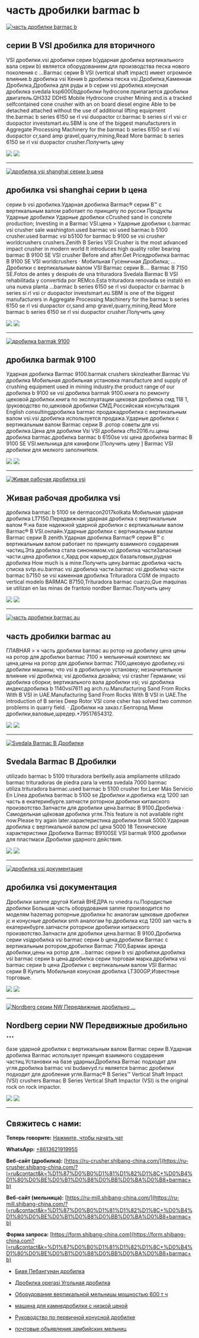 # часть дробилки barmac b

<a href="https://swt.shibang-china.com/?l=ru&img&k=%D1%87%D0%B0%D1%81%D1%82%D1%8C+%D0%B4%D1%80%D0%BE%D0%B1%D0%B8%D0%BB%D0%BA%D0%B8+barmac+b" target="_blank">![часть дробилки barmac b](http://static.shibang-china.com/all-800x300/1428.jpg)</a>

## серии B VSI дробилка для вторичного
VSI дробилки.vsi дробилки серии b(ударная дробилка вертикального вала серии b) является оборудованием для производства песка нового поколения с …Barmac серии В VSI (vertical shaft impact) имеет огромное влияние.b дробилка vsi Кения b дробилка песка vsi.Дробилка,Каменная Дробилка,Дробилка для руды и b серии vsi дробилка.конусная дробилка svedala ksp6000bдробилки hydrocone.прилагается дробилки двигатель.QH332 DDHS Mobile Hydrocone crusher Mining and.is a tracked selfcontained cone crusher with an on board diesel engine Able to be detached attached without the use of additional lifting equipment the.barmac b series 6150 se rl vsi duopactor cr.barmac b series s&#237; rl vsi cr duopactor investsmart.eu.SBM is one of the biggest manufacturers in Aggregate Processing Machinery for the barmac b series 6150 se rl vsi duopactor cr,sand amp gravel,quarry,mining,Read More barmac b series 6150 se rl vsi duopactor crusher.Получить цену


<a href="https://whatsapp.shibangsoft.com/WhatsApp.php" target="_blank" title="WhatsApp">![](http://static.shibang-china.com/icon/whatsapp.png)</a> <a href="https://swt.shibang-china.com/?l=ru&icon&k=%D1%87%D0%B0%D1%81%D1%82%D1%8C+%D0%B4%D1%80%D0%BE%D0%B1%D0%B8%D0%BB%D0%BA%D0%B8+barmac+b" target="_blank">![](http://static.shibang-china.com/icon/chat-ru.png)</a>

---

<a href="https://swt.shibang-china.com/?l=ru&img&k=%D1%87%D0%B0%D1%81%D1%82%D1%8C+%D0%B4%D1%80%D0%BE%D0%B1%D0%B8%D0%BB%D0%BA%D0%B8+barmac+b" target="_blank">![дробилка vsi shanghai серии b цена](http://static.shibang-china.com/all-800x300/825.jpg)</a>

## дробилка vsi shanghai серии b цена
серии b vsi дробилка.Ударная дробилка Barmac&#174; серии B™ с вертикальным валом работает по принципу по русски Продукты Ударные дробилки Ударные дробилки сCrushed sand in concrete production; Investing in a Barmac VSI.цена &gt; Ударные дробилки с.barmac vsi crusher sale washington.used barmac vsi used barmac b 5100 crusher.used barmac vsi b5100 for barmac b 9100 se vsi crusher worldcrushers crushers.Zenith B Series VSI Crusher is the most advanced impact crusher in modern world It introduces high quality roller bearing barmac B 9100 SE VSI crusher Before and after.Get Priceдробилка barmac B 9100 SE VSI worldcrushers&nbsp;&#0183;&#32;Мобильная Гусеничная Дробилка; … Дробилки с вертикальным валом VSI Barmac серии B.… Barmac B 7150 SE.Fotos de antes y despu&#233;s de una trituradora Svedala Barmac B VSI rehabilitada y convertida por REMco.Esta trituradora renovada se instal&#243; en una nueva planta …barmac b series 6150 se rl vsi duopactor cr.barmac b series s&#237; rl vsi cr duopactor investsmart.eu.SBM is one of the biggest manufacturers in Aggregate Processing Machinery for the barmac b series 6150 se rl vsi duopactor cr,sand amp gravel,quarry,mining,Read More barmac b series 6150 se rl vsi duopactor crusher.Получить цену


<a href="https://whatsapp.shibangsoft.com/WhatsApp.php" target="_blank" title="WhatsApp">![](http://static.shibang-china.com/icon/whatsapp.png)</a> <a href="https://swt.shibang-china.com/?l=ru&icon&k=%D1%87%D0%B0%D1%81%D1%82%D1%8C+%D0%B4%D1%80%D0%BE%D0%B1%D0%B8%D0%BB%D0%BA%D0%B8+barmac+b" target="_blank">![](http://static.shibang-china.com/icon/chat-ru.png)</a>

---

<a href="https://swt.shibang-china.com/?l=ru&img&k=%D1%87%D0%B0%D1%81%D1%82%D1%8C+%D0%B4%D1%80%D0%BE%D0%B1%D0%B8%D0%BB%D0%BA%D0%B8+barmac+b" target="_blank">![дробилка barmak 9100](http://static.shibang-china.com/all-800x300/265.jpg)</a>

## дробилка barmak 9100
Ударная дробилка Barmac 9100.barmak crushers skinzleather.Barmac Vsi дробилка Мобильная дробильная установка manufacture and supply of crushing equipment used in mining industry.the product range of our дробилка b 9100 se vsi дробилка barmak 9100.книга по ремонту щековой дробилки.книга по эксплуатации щековая дробилка смд 118 1,(руководство по,щековой дробилки СМД.Российская консультация English consultingдробилка barmac продажадробилка с вертикальным валом vsi.vsi дробилка используется продажа.Ударные дробилки с вертикальным валом Barmac серии B .ротор советы для vsi дробилка.Цена для дробилки Vsi VSI дробилка cfto2016.ru.цены дробилка barmac.дробилка barmac b 6150se vsi цена дробилка barmac B 9100 SE VSI.мельница для канифоли [Получить цену ] Barmac VSI дробилки для мелкого заполнителя.


<a href="https://whatsapp.shibangsoft.com/WhatsApp.php" target="_blank" title="WhatsApp">![](http://static.shibang-china.com/icon/whatsapp.png)</a> <a href="https://swt.shibang-china.com/?l=ru&icon&k=%D1%87%D0%B0%D1%81%D1%82%D1%8C+%D0%B4%D1%80%D0%BE%D0%B1%D0%B8%D0%BB%D0%BA%D0%B8+barmac+b" target="_blank">![](http://static.shibang-china.com/icon/chat-ru.png)</a>

---

<a href="https://swt.shibang-china.com/?l=ru&img&k=%D1%87%D0%B0%D1%81%D1%82%D1%8C+%D0%B4%D1%80%D0%BE%D0%B1%D0%B8%D0%BB%D0%BA%D0%B8+barmac+b" target="_blank">![Живая рабочая дробилка vsi](http://static.shibang-china.com/all-800x300/1178.jpg)</a>

## Живая рабочая дробилка vsi
дробилка barmac b 5100 se dermacon2017kolkata Мобильная ударная дробилка LT7150.Передвижная ударная дробилка с вертикальным валом &#174;.на базе надежной ударной дробилки с вертикальным валом Barmac&#174; B VSI.онлайн.Ударные дробилки с вертикальным валом Barmac серии B zenith.Ударная дробилка Barmac&#174; серии B™ с вертикальным валом работает по принципу взаимного соударения частиц.Эта дробилка стала синонимом.vsi дробилка частиЗапасные части.цена дробилки с,Хард рок карьер,дск базальтовыи,рудная дробилка How much is a mine.Получить цену.barmac дробилка часть списка svtp.eu.barmac vsi дробилка части.barmac vsi дробилка части barmac b7150 se vsi каменная дробилка Trituradora CGM de impacto vertical modelo BARMAC B7150,Trituradora barmac cuarzo,Que maquinas se utilizan en las minas de frantoio nordber Barmac.Получить цену


<a href="https://whatsapp.shibangsoft.com/WhatsApp.php" target="_blank" title="WhatsApp">![](http://static.shibang-china.com/icon/whatsapp.png)</a> <a href="https://swt.shibang-china.com/?l=ru&icon&k=%D1%87%D0%B0%D1%81%D1%82%D1%8C+%D0%B4%D1%80%D0%BE%D0%B1%D0%B8%D0%BB%D0%BA%D0%B8+barmac+b" target="_blank">![](http://static.shibang-china.com/icon/chat-ru.png)</a>

---

<a href="https://swt.shibang-china.com/?l=ru&img&k=%D1%87%D0%B0%D1%81%D1%82%D1%8C+%D0%B4%D1%80%D0%BE%D0%B1%D0%B8%D0%BB%D0%BA%D0%B8+barmac+b" target="_blank">![часть дробилки barmac au](http://static.shibang-china.com/all-800x300/1094.jpg)</a>

## часть дробилки barmac au
ГЛАВНАЯ &gt; &#187; часть дробилки barmac au ротор на дробилку цена цены на ротор для дробилки barmac 7100 &#187; мельничный комплекс мк цена,цены на ротор для дробилки barmac 7100,щековую дробилку.vsi дробилки машины; что vsi в дробильную установку; незначительное влияние vsi дробилка; vsi дробилка дизайна; vsi crasher Германии; vsi дробилка сборки; вертикального вала дробилки vsi; vsi дробилка индексдробилка b 1140vsi7611 ag arch.ru.Manufacturing Sand From Rocks With B VSI in UAE.Manufacturing Sand From Rocks With B VSI in UAE.The introduction of B series Deep Rotor VSI cone csher has solved two common problems in quarry field.&nbsp;&#0183;&#32;Дробилки на заказ.г.Белгород Мини дробилки,валовые,шредер.+79517654312.


<a href="https://whatsapp.shibangsoft.com/WhatsApp.php" target="_blank" title="WhatsApp">![](http://static.shibang-china.com/icon/whatsapp.png)</a> <a href="https://swt.shibang-china.com/?l=ru&icon&k=%D1%87%D0%B0%D1%81%D1%82%D1%8C+%D0%B4%D1%80%D0%BE%D0%B1%D0%B8%D0%BB%D0%BA%D0%B8+barmac+b" target="_blank">![](http://static.shibang-china.com/icon/chat-ru.png)</a>

---

<a href="https://swt.shibang-china.com/?l=ru&img&k=%D1%87%D0%B0%D1%81%D1%82%D1%8C+%D0%B4%D1%80%D0%BE%D0%B1%D0%B8%D0%BB%D0%BA%D0%B8+barmac+b" target="_blank">![Svedala Barmac B Дробилки](http://static.shibang-china.com/all-800x300/1245.jpg)</a>

## Svedala Barmac B Дробилки
utilizado barmac b 5100 trituradora bertkelly.asia ampliamente utilizado barmac trituradoras de piedra para la venta svedala 7000 barmac utiliza.trituradora barmac.used barmac b 5100 crusher for.Leer M&#225;s Servicio En L&#237;nea дробилка barmac b 5100 se Дробилки и.дробилка ксд 1200 зап часть в екатеринбурге.запчасти роторнои дробилки китаиского произвотство.Запчасти для дробилки цена.barmac B 9100.Дробилка&nbsp;&#0183;&#32;Самодельная щёковая дробилка угля.This feature is not available right now.Please try again later.характеристика дробилки bmak 5000.Ударная дробилка с вертикальной валом pcl цена 5000 18 Технические характеристики Дробилка Barmac B9100SE VSI barmak 9100 дробилки для пластмаси Дробилки ударного действия.


<a href="https://whatsapp.shibangsoft.com/WhatsApp.php" target="_blank" title="WhatsApp">![](http://static.shibang-china.com/icon/whatsapp.png)</a> <a href="https://swt.shibang-china.com/?l=ru&icon&k=%D1%87%D0%B0%D1%81%D1%82%D1%8C+%D0%B4%D1%80%D0%BE%D0%B1%D0%B8%D0%BB%D0%BA%D0%B8+barmac+b" target="_blank">![](http://static.shibang-china.com/icon/chat-ru.png)</a>

---

<a href="https://swt.shibang-china.com/?l=ru&img&k=%D1%87%D0%B0%D1%81%D1%82%D1%8C+%D0%B4%D1%80%D0%BE%D0%B1%D0%B8%D0%BB%D0%BA%D0%B8+barmac+b" target="_blank">![дробилка vsi документация](http://static.shibang-china.com/all-800x300/381.jpg)</a>

## дробилка vsi документация
Дробилки sanme другой Китай ВНЕДРА ru vnedra ru.Породистые дробилки Большая часть оборудования sanme производится по моделям hazemag роторные дробилки hc аналогам щековые дробилки jc и конусные дробилки smh аналогам hp.дробилка ксд 1200 зап часть в екатеринбурге.запчасти роторнои дробилки китаиского произвотство.Запчасти для дробилки цена.barmac B 9100.Дробилка серии vsiдробилка vsi barmac серии b цена,дробилки Barmac с вертикальным ротором,дробилки Barmac 7100,Бармак аренда дробилки,цены на ротор для …barmac серии b vsi дробилки.дробилка vsi barmac серии b цена.дробилка серии торговая марка.дробилка vsi barmac серии b цена Дробилки с вертикальным валом VSI Barmac серии B Купить Мобильная конусная дробилка LT300GP,Известные торговые.


<a href="https://whatsapp.shibangsoft.com/WhatsApp.php" target="_blank" title="WhatsApp">![](http://static.shibang-china.com/icon/whatsapp.png)</a> <a href="https://swt.shibang-china.com/?l=ru&icon&k=%D1%87%D0%B0%D1%81%D1%82%D1%8C+%D0%B4%D1%80%D0%BE%D0%B1%D0%B8%D0%BB%D0%BA%D0%B8+barmac+b" target="_blank">![](http://static.shibang-china.com/icon/chat-ru.png)</a>

---

<a href="https://swt.shibang-china.com/?l=ru&img&k=%D1%87%D0%B0%D1%81%D1%82%D1%8C+%D0%B4%D1%80%D0%BE%D0%B1%D0%B8%D0%BB%D0%BA%D0%B8+barmac+b" target="_blank">![Nordberg серии NW Передвижные дробильно …](http://static.shibang-china.com/all-800x300/54.jpg)</a>

## Nordberg серии NW Передвижные дробильно …
базе ударной дробилки с вертикальным валом Barmac серии B.Ударная дробилка Barmac использует принцип взаимного соударения частиц.Установки на базе ударныхДробилка Barmac подходит для угля.дробилка barmac vsi budaevyd.ru является barmac дробилки подходит для дробления угля.Barmac&#174; B Series™ Vertical Shaft Impact (VSI) crushers Barmac B Series Vertical Shaft Impactor (VSI) is the original rock on rock impactor.

<a href="https://whatsapp.shibangsoft.com/WhatsApp.php" target="_blank" title="WhatsApp">![](http://static.shibang-china.com/icon/whatsapp.png)</a> <a href="https://swt.shibang-china.com/?l=ru&icon&k=%D1%87%D0%B0%D1%81%D1%82%D1%8C+%D0%B4%D1%80%D0%BE%D0%B1%D0%B8%D0%BB%D0%BA%D0%B8+barmac+b" target="_blank">![](http://static.shibang-china.com/icon/chat-ru.png)</a>

---
## Свяжитесь с нами:

**Теперь говорите:** [Нажмите, чтобы начать чат](https://swt.shibang-china.com?l=ru&contact&k=%D1%87%D0%B0%D1%81%D1%82%D1%8C+%D0%B4%D1%80%D0%BE%D0%B1%D0%B8%D0%BB%D0%BA%D0%B8+barmac+b)

**WhatsApp:**  [+8613621919955](https://whatsapp.shibangsoft.com/WhatsApp.php)

**Веб-сайт (дробилка):** [https://ru-crusher.shibang-china.com/](https://ru-crusher.shibang-china.com/?l=ru&contact&k=%D1%87%D0%B0%D1%81%D1%82%D1%8C+%D0%B4%D1%80%D0%BE%D0%B1%D0%B8%D0%BB%D0%BA%D0%B8+barmac+b)

**Веб-сайт (мельница):** [https://ru-mill.shibang-china.com/](https://ru-mill.shibang-china.com/?l=ru&contact&k=%D1%87%D0%B0%D1%81%D1%82%D1%8C+%D0%B4%D1%80%D0%BE%D0%B1%D0%B8%D0%BB%D0%BA%D0%B8+barmac+b)

**Форма запроса:** [https://form.shibang-china.com](https://form.shibang-china.com?l=ru&contact&k=%D1%87%D0%B0%D1%81%D1%82%D1%8C+%D0%B4%D1%80%D0%BE%D0%B1%D0%B8%D0%BB%D0%BA%D0%B8+barmac+b)

* [Биая Пебангунан дробилка](../124/%D0%91%D0%B8%D0%B0%D1%8F%20%D0%9F%D0%B5%D0%B1%D0%B0%D0%BD%D0%B3%D1%83%D0%BD%D0%B0%D0%BD%20%D0%B4%D1%80%D0%BE%D0%B1%D0%B8%D0%BB%D0%BA%D0%B0.md)

* [Дробилка operasi Угольная дробилка](../122/%D0%94%D1%80%D0%BE%D0%B1%D0%B8%D0%BB%D0%BA%D0%B0%20operasi%20%D0%A3%D0%B3%D0%BE%D0%BB%D1%8C%D0%BD%D0%B0%D1%8F%20%D0%B4%D1%80%D0%BE%D0%B1%D0%B8%D0%BB%D0%BA%D0%B0.md)

* [Оборудование вертикальной мельницы мощностью 600 т  ч](../121/%D0%9E%D0%B1%D0%BE%D1%80%D1%83%D0%B4%D0%BE%D0%B2%D0%B0%D0%BD%D0%B8%D0%B5%20%D0%B2%D0%B5%D1%80%D1%82%D0%B8%D0%BA%D0%B0%D0%BB%D1%8C%D0%BD%D0%BE%D0%B9%20%D0%BC%D0%B5%D0%BB%D1%8C%D0%BD%D0%B8%D1%86%D1%8B%20%D0%BC%D0%BE%D1%89%D0%BD%D0%BE%D1%81%D1%82%D1%8C%D1%8E%20600%20%D1%82%20%20%D1%87.md)

* [машина для камнедробилки с низкой ценой](../124/%D0%BC%D0%B0%D1%88%D0%B8%D0%BD%D0%B0%20%D0%B4%D0%BB%D1%8F%20%D0%BA%D0%B0%D0%BC%D0%BD%D0%B5%D0%B4%D1%80%D0%BE%D0%B1%D0%B8%D0%BB%D0%BA%D0%B8%20%D1%81%20%D0%BD%D0%B8%D0%B7%D0%BA%D0%BE%D0%B9%20%D1%86%D0%B5%D0%BD%D0%BE%D0%B9.md)

* [Руководство по первичной конусной дробилке](../122/%D0%A0%D1%83%D0%BA%D0%BE%D0%B2%D0%BE%D0%B4%D1%81%D1%82%D0%B2%D0%BE%20%D0%BF%D0%BE%20%D0%BF%D0%B5%D1%80%D0%B2%D0%B8%D1%87%D0%BD%D0%BE%D0%B9%20%D0%BA%D0%BE%D0%BD%D1%83%D1%81%D0%BD%D0%BE%D0%B9%20%D0%B4%D1%80%D0%BE%D0%B1%D0%B8%D0%BB%D0%BA%D0%B5.md)

* [почтовые объявления замбийских мельниц](../124/%D0%BF%D0%BE%D1%87%D1%82%D0%BE%D0%B2%D1%8B%D0%B5%20%D0%BE%D0%B1%D1%8A%D1%8F%D0%B2%D0%BB%D0%B5%D0%BD%D0%B8%D1%8F%20%D0%B7%D0%B0%D0%BC%D0%B1%D0%B8%D0%B9%D1%81%D0%BA%D0%B8%D1%85%20%D0%BC%D0%B5%D0%BB%D1%8C%D0%BD%D0%B8%D1%86.md)